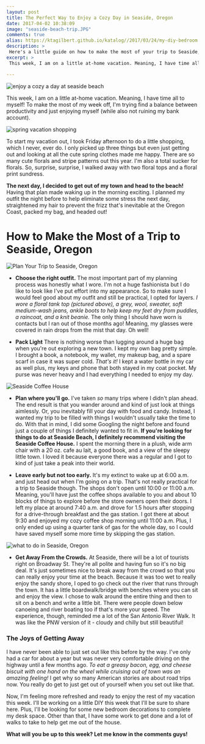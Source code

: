 ```yaml
---
layout: post
title: The Perfect Way to Enjoy a Cozy Day in Seaside, Oregon
date: 2017-04-02 10:38:09
image: "seaside-beach-trip.JPG"
comments: true
alias: https://ktagilbert.github.io/katalog//2017/03/24/my-diy-bedroom.html
description: >
 Here's a little guide on how to make the most of your trip to Seaside, Oregon. Read on for what to pack, what to do, and how to enjoy a classic PNW getaway.
excerpt: >
 This week, I am on a little at-home vacation. Meaning, I have time all to myself! To start my vacation off right, I took a trip to Seaside, OR.

---
```

![enjoy a cozy a day at seaside beach](/assets/seaside-beach-trip.JPG)

This week, I am on a little at-home vacation. Meaning, I have time all to myself! To make the most of my week off, I'm trying find a balance between productivity and just enjoying myself (while also not ruining my bank account).

![spring vacation shopping](/assets/spring-shopping.png)

To start my vacation out, I took Friday afternoon to do a little shopping, which I never, ever do. I only picked up three things but even just getting out and looking at all the cute spring clothes made me happy. There are so many cute florals and stripe patterns out this year. I'm also a total sucker for florals. So, surprise, surprise, I walked away with two floral tops and a floral print sundress.

**The next day, I decided to get out of my town and head to the beach!** Having that plan made waking up in the morning exciting. I planned my outfit the night before to help eliminate some stress the next day, straightened my hair to prevent the frizz that's inevitable at the Oregon Coast, packed my bag, and headed out!

# How to Make the Most of a Trip to Seaside, Oregon

![Plan Your Trip to Seaside, Oregon](/assets/welcome-to-seaside.png)

-  **Choose the right outfit.** The most important part of my planning process was honestly what I wore. I'm not a huge fashionista but I do like to look like I've put effort into my appearance. So to make sure I would feel good about my outfit and still be practical, I opted for layers.
*I wore a floral tank top (pictured above), a grey, wool, sweater, soft medium-wash jeans, ankle boots to help keep my feet dry from puddles, a raincoat, and a knit beanie.* The only thing I should have worn is contacts but I ran out of those months ago! Meaning, my glasses were covered in rain drops from the mist that day. Oh well!

- **Pack Light** There is nothing worse than lugging around a huge bag when you're out exploring a new town. I kept my own bag pretty simple. I brought a book, a notebook, my wallet, my makeup bag, and a spare scarf in case it was super cold. *That's it!* I kept a water bottle in my car as well plus, my keys and phone that both stayed in my coat pocket. My purse was never heavy and I had everything I needed to enjoy my day.

![Seaside Coffee House](/assets/seaside-coffee-house.png)

-  **Plan where you'll go.** I've taken *so* many trips where I didn't plan ahead. The end result is that you wander around and kind of just look at things aimlessly. Or, you inevitably fill your day with food and candy. Instead, I wanted my trip to be filled with things I wouldn't usually take the time to do. With that in mind, I did some Googling the night before and found just a couple of things I definitely wanted to fit in.
**If you're looking for things to do at Seaside Beach, I definitely recommend visiting the Seaside Coffee House.** I spent the morning there in a plush, wide arm chair with a 20 oz. cafe au lait, a good book, and a view of the sleepy little town. I loved it because everyone there was a regular and I got to kind of just take a peak into their world.

- **Leave early but not too early.** It's my extinct to wake up at 6:00 a.m. and just head out when I'm going on a trip. That's not really practical for a trip to Seaside though. The shops don't open until 10:00 or 11:00 a.m. Meaning, you'll have just the coffee shops available to you and about 10 blocks of things to explore before the store owners open their doors.
I left my place at around 7:40 a.m. and drove for 1.5 hours after stopping for a drive-through breakfast and the gas station. I got there at about 9:30 and enjoyed my cozy coffee shop morning until 11:00 a.m. Plus, I only ended up using a quarter tank of gas for the whole day, so I could have saved myself some more time by skipping the gas station.

![what to do in Seaside, Oregon](/assets/seaside-pier.png)

-  **Get Away From the Crowds.** At Seaside, there will be a lot of tourists right on Broadway St. They're all polite and having fun so it's no big deal. It's just sometimes nice to break away from the crowd so that you can really enjoy your time at the beach.
Because it was too wet to really enjoy the sandy shore, I oped to go check out the river that runs through the town. It has a little boardwalk/bridge with benches where you can sit and enjoy the view. I chose to walk around the entire thing and then to sit on a bench and write a little bit. There were people down below canoeing and river boating too if that's more your speed. The experience, though, reminded me a lot of the San Antonio River Walk. It was like the PNW version of it - cloudy and chilly but still beautiful!

### The Joys of Getting Away

I have never been able to just set out like this before by the way. I've only had a car for about a year but was never very comfortable driving on the highway until a few months ago. *To eat a greasy bacon, egg, and cheese biscuit with one hand on the wheel while cruising out of town was an amazing feeling!* I get why so many American stories are about road trips now. You really do get to just get out of yourself when you set out like that.

Now, I'm feeling more refreshed and ready to enjoy the rest of my vacation this week. I'll be working on a little DIY this week that I'll be sure to share here. Plus, I'll be looking for some new bedroom decorations to complete my desk space. Other than that, I have some work to get done and a lot of walks to take to help get me out of the house.

**What will you be up to this week? Let me know in the comments guys!**
